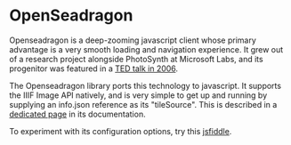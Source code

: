 # OpenSeadragon
Openseadragon is a deep-zooming javascript client whose primary advantage is a very smooth loading and navigation experience. It grew out of a research project alongside PhotoSynth at Microsoft Labs, and its progenitor was featured in a [TED talk in 2006](https://www.ted.com/talks/blaise_aguera_y_arcas_demos_photosynth).

The Openseadragon library ports this technology to javascript. It supports the IIIF Image API natively, and is very simple to get up and running by supplying an info.json reference as its "tileSource". This is described in a [dedicated page](https://openseadragon.github.io/examples/tilesource-iiif/) in its documentation.

To experiment with its configuration options, try this [jsfiddle](http://fiddle.jshell.net/mkd96e8d/6/).